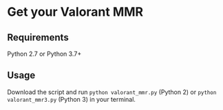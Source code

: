# Get your Valorant MMR

## Requirements

Python 2.7 or Python 3.7+

## Usage

Download the script and run `python valorant_mmr.py` (Python 2) or `python valorant_mmr3.py` (Python 3) in your terminal.
